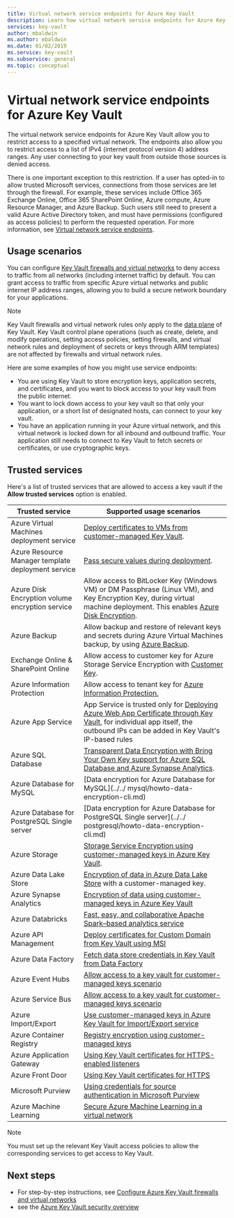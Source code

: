 ```yaml
---
title: Virtual network service endpoints for Azure Key Vault
description: Learn how virtual network service endpoints for Azure Key Vault allow you to restrict access to a specified virtual network, including usage scenarios.
services: key-vault
author: mbaldwin
ms.author: mbaldwin
ms.date: 01/02/2019
ms.service: key-vault
ms.subservice: general
ms.topic: conceptual
---
```

# Virtual network service endpoints for Azure Key Vault

The virtual network service endpoints for Azure Key Vault allow you to restrict access to a specified virtual network. The endpoints also allow you to restrict access to a list of IPv4 (internet protocol version 4) address ranges. Any user connecting to your key vault from outside those sources is denied access.

There is one important exception to this restriction. If a user has opted-in to allow trusted Microsoft services, connections from those services are let through the firewall. For example, these services include Office 365 Exchange Online, Office 365 SharePoint Online, Azure compute, Azure Resource Manager, and Azure Backup. Such users still need to present a valid Azure Active Directory token, and must have permissions (configured as access policies) to perform the requested operation. For more information, see [Virtual network service endpoints](../../virtual-network/virtual-network-service-endpoints-overview.md).

## Usage scenarios

You can configure [Key Vault firewalls and virtual networks](network-security.md) to deny access to traffic from all networks (including internet traffic) by default. You can grant access to traffic from specific Azure virtual networks and public internet IP address ranges, allowing you to build a secure network boundary for your applications.

> [!NOTE]
> Key Vault firewalls and virtual network rules only apply to the [data plane](security-features.md#privileged-access) of Key Vault. Key Vault control plane operations (such as create, delete, and modify operations, setting access policies, setting firewalls, and virtual network rules and deployment of secrets or keys through ARM templates) are not affected by firewalls and virtual network rules.

Here are some examples of how you might use service endpoints:

* You are using Key Vault to store encryption keys, application secrets, and certificates, and you want to block access to your key vault from the public internet.
* You want to lock down access to your key vault so that only your application, or a short list of designated hosts, can connect to your key vault.
* You have an application running in your Azure virtual network, and this virtual network is locked down for all inbound and outbound traffic. Your application still needs to connect to Key Vault to fetch secrets or certificates, or use cryptographic keys.

## Trusted services

Here's a list of trusted services that are allowed to access a key vault if the **Allow trusted services** option is enabled.

|Trusted service|Supported usage scenarios|
| --- | --- |
|Azure Virtual Machines deployment service|[Deploy certificates to VMs from customer-managed Key Vault](/archive/blogs/kv/updated-deploy-certificates-to-vms-from-customer-managed-key-vault).|
|Azure Resource Manager template deployment service|[Pass secure values during deployment](../../azure-resource-manager/templates/key-vault-parameter.md).|
|Azure Disk Encryption volume encryption service|Allow access to BitLocker Key (Windows VM) or DM Passphrase (Linux VM), and Key Encryption Key, during virtual machine deployment. This enables [Azure Disk Encryption](../../security/fundamentals/encryption-overview.md).|
|Azure Backup|Allow backup and restore of relevant keys and secrets during Azure Virtual Machines backup, by using [Azure Backup](../../backup/backup-overview.md).|
|Exchange Online & SharePoint Online|Allow access to customer key for Azure Storage Service Encryption with [Customer Key](/microsoft-365/compliance/customer-key-overview).|
|Azure Information Protection|Allow access to tenant key for [Azure Information Protection.](/azure/information-protection/what-is-information-protection)|
|Azure App Service|App Service is trusted only for [Deploying Azure Web App Certificate through Key Vault](https://azure.github.io/AppService/2016/05/24/Deploying-Azure-Web-App-Certificate-through-Key-Vault.html), for individual app itself, the outbound IPs can be added in Key Vault's IP-based rules|
|Azure SQL Database|[Transparent Data Encryption with Bring Your Own Key support for Azure SQL Database and Azure Synapse Analytics](/azure/azure-sql/database/transparent-data-encryption-byok-overview).|
| Azure Database for MySQL| [Data encryption for Azure Database for MySQL](../../ mysql/howto-data-encryption-cli.md) |
| Azure Database for PostgreSQL Single server | [Data encryption for Azure Database for PostgreSQL Single server](../../ postgresql/howto-data-encryption-cli.md) |
|Azure Storage|[Storage Service Encryption using customer-managed keys in Azure Key Vault](../../storage/common/customer-managed-keys-configure-key-vault.md).|
|Azure Data Lake Store|[Encryption of data in Azure Data Lake Store](../../data-lake-store/data-lake-store-encryption.md) with a customer-managed key.|
|Azure Synapse Analytics|[Encryption of data using customer-managed keys in Azure Key Vault](../../synapse-analytics/security/workspaces-encryption.md)|
|Azure Databricks|[Fast, easy, and collaborative Apache Spark–based analytics service](/azure/databricks/scenarios/what-is-azure-databricks)|
|Azure API Management|[Deploy certificates for Custom Domain from Key Vault using MSI](../../api-management/api-management-howto-use-managed-service-identity.md#use-ssl-tls-certificate-from-azure-key-vault)|
|Azure Data Factory|[Fetch data store credentials in Key Vault from Data Factory](https://go.microsoft.com/fwlink/?linkid=2109491)|
|Azure Event Hubs|[Allow access to a key vault for customer-managed keys scenario](../../event-hubs/configure-customer-managed-key.md)|
|Azure Service Bus|[Allow access to a key vault for customer-managed keys scenario](../../service-bus-messaging/configure-customer-managed-key.md)|
|Azure Import/Export| [Use customer-managed keys in Azure Key Vault for Import/Export service](../../import-export/storage-import-export-encryption-key-portal.md)
|Azure Container Registry|[Registry encryption using customer-managed keys](../../container-registry/container-registry-customer-managed-keys.md)
|Azure Application Gateway |[Using Key Vault certificates for HTTPS-enabled listeners](../../application-gateway/key-vault-certs.md)
|Azure Front Door|[Using Key Vault certificates for HTTPS](../../frontdoor/front-door-custom-domain-https.md#prepare-your-azure-key-vault-account-and-certificate)
|Microsoft Purview|[Using credentials for source authentication in Microsoft Purview](../../purview/manage-credentials.md)
|Azure Machine Learning|[Secure Azure Machine Learning in a virtual network](../../machine-learning/how-to-secure-workspace-vnet.md)|

> [!NOTE]
> You must set up the relevant Key Vault access policies to allow the corresponding services to get access to Key Vault.

## Next steps

- For step-by-step instructions, see [Configure Azure Key Vault firewalls and virtual networks](network-security.md)
- see the [Azure Key Vault security overview](security-features.md)
